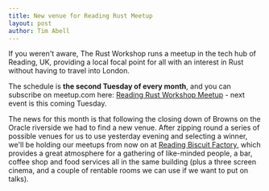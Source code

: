 ```yaml
---
title: New venue for Reading Rust Meetup
layout: post
author: Tim Abell
---
```


If you weren't aware, The Rust Workshop runs a meetup in the tech hub of Reading, UK, providing a local focal point for all with an interest in Rust without having to travel into London.

The schedule is **the second Tuesday of every month**, and you can subscribe on meetup.com here: [Reading Rust Workshop Meetup](https://www.meetup.com/reading-rust-workshop/) - next event is this coming Tuesday.

The news for this month is that following the closing down of Browns on the Oracle riverside we had to find a new venue. After zipping round a series of possible venues for us to use yesterday evening and selecting a winner, we'll be holding our meetups from now on at [Reading Biscuit Factory](https://www.readingbiscuitfactory.co.uk/about-us), which provides a great atmosphere for a gathering of like-minded people, a bar, coffee shop and food services all in the same building (plus a three screen cinema, and a couple of rentable rooms we can use if we want to put on talks).
